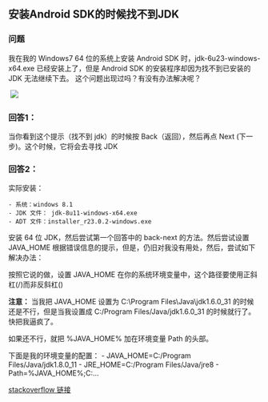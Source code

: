 ## 安装Android SDK的时候找不到JDK

### 问题
我在我的 Windows7 64 位的系统上安装 Android SDK 时，jdk-6u23-windows-x64.exe 已经安装上了，但是 Android SDK 的安装程序却因为找不到已安装的 JDK 无法继续下去。
这个问题出现过吗？有没有办法解决呢？

​								![](https://mortre-picgo.oss-cn-beijing.aliyuncs.com/0060lm7Tgw1f72ny3m6oaj30ds0a0gmi.jpg)

### 回答1：
当你看到这个提示（找不到 jdk）的时候按 Back（返回），然后再点 Next (下一步)。这个时候，它将会去寻找 JDK

### 回答2：
实际安装：

	- 系统：windows 8.1
	- JDK 文件： jdk-8u11-windows-x64.exe
	- ADT 文件：installer_r23.0.2-windows.exe
安装 64 位 JDK，然后尝试第一个回答中的 back-next 的方法。然后尝试设置 JAVA_HOME 根据错误信息的提示，但是，仍旧对我没有用处，然后，尝试如下解决办法：

按照它说的做，设置 JAVA_HOME 在你的系统环境变量中，这个路径要使用正斜杠(/)而非反斜杠(\)

**注意：**
当我把 JAVA_HOME  设置为 C:\Program Files\Java\jdk1.6.0_31 的时候还是不行，但是当我设置成 C:/Program Files/Java/jdk1.6.0_31 的时候就行了。快把我逼疯了。

如果还不行，就把 %JAVA_HOME% 加在环境变量 Path 的头部。

下面是我的环境变量的配置：
	- JAVA_HOME=C:/Program Files/Java/jdk1.8.0_11
	- JRE_HOME=C:/Program Files/Java/jre8
	- Path=%JAVA_HOME%;C:...

[stackoverflow 链接](
http://stackoverflow.com/questions/4382178/android-sdk-installation-doesnt-find-jdk)